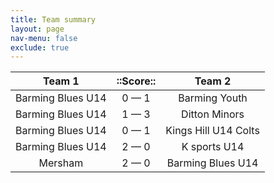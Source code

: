 ```yaml
---
title: Team summary
layout: page
nav-menu: false
exclude: true
---
```




|      Team 1       |  ::Score::  |        Team 2        |
|:-----------------:|:-----------:|:--------------------:|
| Barming Blues U14 | 0 &mdash; 1 |    Barming Youth     |
| Barming Blues U14 | 1 &mdash; 3 |    Ditton Minors     |
| Barming Blues U14 | 0 &mdash; 1 | Kings Hill U14 Colts |
| Barming Blues U14 | 2 &mdash; 0 |     K sports U14     |
|      Mersham      | 2 &mdash; 0 |  Barming Blues U14   |

 <br /><br /><br />